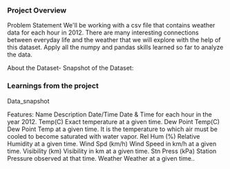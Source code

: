 ### Project Overview

 Problem Statement
We'll be working with a csv file that contains weather data for each hour in 2012. There are many interesting connections between everyday life and the weather that we will explore with the help of this dataset. Apply all the numpy and pandas skills learned so far to analyze the data.

About the Dataset-
Snapshot of the Dataset:




### Learnings from the project

 Data_snapshot

Features:
Name	Description
Date/Time	Date & Time for each hour in the year 2012.
Temp(C)	Exact temperature at a given time.
Dew Point Temp(C)	Dew Point Temp at a given time. It is the temperature to which air must be cooled to become saturated with water vapor.
Rel Hum (%)	Relative Humidity at a given time.
Wind Spd (km/h)	Wind Speed in km/h at a given time.
Visibility (km)	Visibility in km at a given time.
Stn Press (kPa)	Station Pressure observed at that time.
Weather	Weather at a given time..



